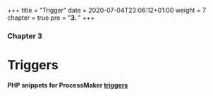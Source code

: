 +++
title = "Trigger"
date = 2020-07-04T23:06:12+01:00
weight = 7
chapter = true
pre = "<b>3. </b>"
+++

### Chapter 3

# Triggers

#### PHP snippets for ProcessMaker [triggers](https://wiki.processmaker.com/3.0/Triggers)

